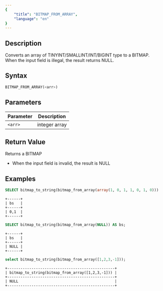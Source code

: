 ```yaml
---
{
    "title": "BITMAP_FROM_ARRAY",
    "language": "en"
}
---
```


## Description

Converts an array of TINYINT/SMALLINT/INT/BIGINT type to a BITMAP. When the input field is illegal, the result returns NULL.

## Syntax

```sql
BITMAP_FROM_ARRAY(<arr>)
```

## Parameters

| Parameter | Description   |
|-----------|---------------|
| `<arr>`   | integer array |

## Return Value

Returns a BITMAP
- When the input field is invalid, the result is NULL

## Examples

```sql
SELECT bitmap_to_string(bitmap_from_array(array(1, 0, 1, 1, 0, 1, 0))) AS bs;
```

```text
+------+
| bs   |
+------+
| 0,1  |
+------+
```


```sql
SELECT bitmap_to_string(bitmap_from_array(NULL)) AS bs;
```

```text
+------+
| bs   |
+------+
| NULL |
+------+
```

```sql
select bitmap_to_string(bitmap_from_array([1,2,3,-1]));
```

```text
+-------------------------------------------------+
| bitmap_to_string(bitmap_from_array([1,2,3,-1])) |
+-------------------------------------------------+
| NULL                                            |
+-------------------------------------------------+
```